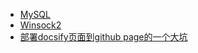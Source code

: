 - [MySQL](./MySQL.md)
- [Winsock2](./Winsock2.md)
- [部署docsify页面到github page的一个大坑](./部署docsify页面到github%20page的一个大坑.md)
